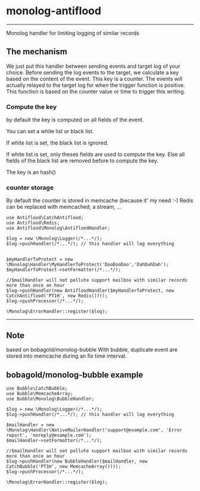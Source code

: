 # monolog-antiflood
----

Monolog handler for limiting logging of similar records

## The mechanism

We just put this handler between sending events and target log of your choice.
Before sending the log events to the target, we calculate a key based on the content of the event.
This key is a counter.
The events will actually relayed to the target log for when the trigger function is positive.
This function is based on the counter value or time to trigger this writing.

### Compute the key
by default the key is computed on all fields of the event.

You can set a white list or black list.

If white list is set, the black list is ignored.

If white list is set, only theses fields are used to compute the key.
Else all fields of the black list are removed before to compute the key.

The key is an hash()

### counter storage
By default the counter is stored in memcache (because it' my need :-)
Redis can be replaced with memcached, a stream, ...


    use Antiflood\CatchAntiflood;
    use Antiflood\Redis;
    use Antiflood\Monolog\AntifloodHandler;

    $log = new \Monolog\Logger(/*...*/);
    $log->pushHandler(/*...*/); // this handler will log everything


    $myHandlerToProtect = new \Monolog\Handler\MyHandlerToProtect('DooDooDoo','DahDahDah');
    $myHandlerToProtect->setFormatter(/*...*/);

    //$mailHandler will not pollute support mailbox with similar records more than once an hour
    $log->pushHandler(new AntifloodHandler($myHandlerToProtect, new CatchAntiflood('PT1H', new Redis())));
    $log->pushProcessor(/*...*/);

    \Monolog\ErrorHandler::register($log);


----
## Note

based on bobagold/monolog-bubble
With bubble, duplicate event are stored into memcache  during an fix time interval.

## bobagold/monolog-bubble example

    use Bubble\CatchBubble;
    use Bubble\MemcacheArray;
    use Bubble\Monolog\BubbleHandler;

    $log = new \Monolog\Logger(/*...*/);
    $log->pushHandler(/*...*/); // this handler will log everything

    $mailHandler = new \Monolog\Handler\NativeMailerHandler('support@example.com', 'Error report', 'noreply@example.com');
    $mailHandler->setFormatter(/*...*/);

    //$mailHandler will not pollute support mailbox with similar records more than once an hour
    $log->pushHandler(new BubbleHandler($mailHandler, new CatchBubble('PT1H', new MemcacheArray())));
    $log->pushProcessor(/*...*/);

    \Monolog\ErrorHandler::register($log);
